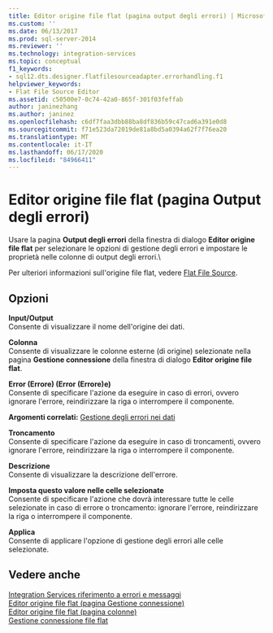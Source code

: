 ```yaml
---
title: Editor origine file flat (pagina output degli errori) | Microsoft Docs
ms.custom: ''
ms.date: 06/13/2017
ms.prod: sql-server-2014
ms.reviewer: ''
ms.technology: integration-services
ms.topic: conceptual
f1_keywords:
- sql12.dts.designer.flatfilesourceadapter.errorhandling.f1
helpviewer_keywords:
- Flat File Source Editor
ms.assetid: c50500e7-0c74-42a0-865f-301f03feffab
author: janinezhang
ms.author: janinez
ms.openlocfilehash: c6df7faa3dbb88ba8df836b59c47cad6a391e0d8
ms.sourcegitcommit: f71e523da72019de81a8bd5a0394a62f7f76ea20
ms.translationtype: MT
ms.contentlocale: it-IT
ms.lasthandoff: 06/17/2020
ms.locfileid: "84966411"
---
```

# <a name="flat-file-source-editor-error-output-page"></a>Editor origine file flat (pagina Output degli errori)
  Usare la pagina **Output degli errori** della finestra di dialogo **Editor origine file flat** per selezionare le opzioni di gestione degli errori e impostare le proprietà nelle colonne di output degli errori.\  
  
 Per ulteriori informazioni sull'origine file flat, vedere [Flat File Source](data-flow/flat-file-source.md).  
  
## <a name="options"></a>Opzioni  
 **Input/Output**  
 Consente di visualizzare il nome dell'origine dei dati.  
  
 **Colonna**  
 Consente di visualizzare le colonne esterne (di origine) selezionate nella pagina **Gestione connessione** della finestra di dialogo **Editor origine file flat**.  
  
 **Error (Errore) (Error (Errore)e)**  
 Consente di specificare l'azione da eseguire in caso di errori, ovvero ignorare l'errore, reindirizzare la riga o interrompere il componente.  
  
 **Argomenti correlati:** [Gestione degli errori nei dati](data-flow/error-handling-in-data.md)  
  
 **Troncamento**  
 Consente di specificare l'azione da eseguire in caso di troncamenti, ovvero ignorare l'errore, reindirizzare la riga o interrompere il componente.  
  
 **Descrizione**  
 Consente di visualizzare la descrizione dell'errore.  
  
 **Imposta questo valore nelle celle selezionate**  
 Consente di specificare l'azione che dovrà interessare tutte le celle selezionate in caso di errore o troncamento: ignorare l'errore, reindirizzare la riga o interrompere il componente.  
  
 **Applica**  
 Consente di applicare l'opzione di gestione degli errori alle celle selezionate.  
  
## <a name="see-also"></a>Vedere anche  
 [Integration Services riferimento a errori e messaggi](../../2014/integration-services/integration-services-error-and-message-reference.md)   
 [Editor origine file flat &#40;pagina Gestione connessione&#41;](../../2014/integration-services/flat-file-source-editor-connection-manager-page.md)   
 [Editor origine file flat &#40;pagina colonne&#41;](../../2014/integration-services/flat-file-source-editor-columns-page.md)   
 [Gestione connessione file flat](connection-manager/file-connection-manager.md)  
  
  
